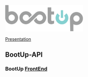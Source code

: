 <img src="https://github.com/DBC-BootUp/BootUp-API/blob/development/BootUpLogo2.png" width="250" />

[Presentation](https://goo.gl/m2ATPc)

## BootUp-API

### BootUp [FrontEnd](https://github.com/DBC-BootUp/BootUp-REACT-FrontEnd/)
